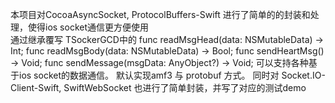  本项目对CocoaAsyncSocket, ProtocolBuffers-Swift 进行了简单的的封装和处理，使得ios socket通信更方便使用  
   通过继承覆写 TSockerGCD中的
    func readMsgHead(data: NSMutableData) -> Int;
    func readMsgBody(data: NSMutableData) -> Bool;
    func sendHeartMsg() -> Void;
    func sendMessage(msgData: AnyObject?) -> Void;
    可以支持各种基于ios socket的数据通信。 默认实现amf3 与 protobuf 方式。
  同时对   Socket.IO-Client-Swift, SwiftWebSocket  也进行了简单封装，并写了对应的测试demo
  
